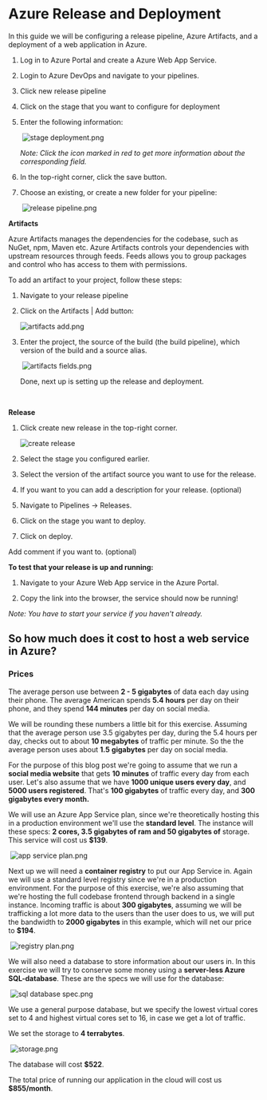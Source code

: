 # Azure Release and Deployment

In this guide we will be configuring a release pipeline, Azure Artifacts, and a deployment of a web application in Azure. 



1. Log in to Azure Portal and create a Azure Web App Service.

2. Login to Azure DevOps and navigate to your pipelines.

3. Click new release pipeline 

4. Click on the stage that you want to configure for deployment

5. Enter the following information:  

   ​         ![stage deployment.png](https://github.com/PGBSNH19/blog-b04/blob/master/img/stage%20deployment.png?raw=true)      

   *Note: Click the icon marked in red to get more information about the corresponding field.*

6. In the top-right corner, click the save button.

7. Choose an existing, or create a new folder for your pipeline:

   ​          ![release pipeline.png](https://github.com/PGBSNH19/blog-b04/blob/master/img/release%20pipeline.png?raw=true)      

**Artifacts**

Azure Artifacts manages the dependencies for the codebase, such as NuGet, npm, Maven etc. Azure Artifacts controls your dependencies with upstream resources through feeds. Feeds allows you to group packages and control who has access to them with permissions. 



To add an artifact to your project, follow these steps:

1. Navigate to your release pipeline

2. Click on the Artifacts | Add button:

   ![artifacts add.png](https://github.com/PGBSNH19/blog-b04/blob/master/img/artifacts%20add.png?raw=true)

3. Enter the project, the source of the build (the build pipeline), which version of the build and a source alias.

   ​          ![artifacts fields.png](https://github.com/PGBSNH19/blog-b04/blob/master/img/artifacts%20fields.png?raw=true)      

   Done, next up is setting up the release and deployment. 

   ​              

**Release**

1. Click create new release in the top-right corner. 

   ![create release](img\Create%20release.png)

2. Select the stage you configured earlier.

3. Select the version of the artifact source you want to use for the release. 

4. If you want to you can add a description for your release. (optional)

5. Navigate to Pipelines -> Releases.

6. Click on the stage you want to deploy.

7. Click on deploy.

Add comment if you want to. (optional)



**To test that your release is up and running:**

1. Navigate to your Azure Web App service in the Azure Portal.

2. Copy the link into the browser, the service should now be running!

*Note: You have to start your service if you haven't already.*





## So how much does it cost to host a web service in Azure?

### **Prices**

The average person use between **2 - 5 gigabytes** of data each day using their phone. The average American spends **5.4 hours** per day on their phone, and they spend **144 minutes** per day on social media. 

We will be rounding these numbers a little bit for this exercise. Assuming that the average person use 3.5 gigabytes per day, during the 5.4 hours per day, checks out to about **10 megabytes** of traffic per minute. So the the average person uses about **1.5** **gigabytes** per day on social media. 

For the purpose of this blog post we're going to assume that we run a **social media website** that gets **10 minutes** of traffic every day from each user. Let's also assume that we have **1000 unique users every day**, and **5000 users registered**. That's **100 gigabytes** of traffic every day, and **300 gigabytes every month.** 



We will use an Azure App Service plan, since we're theoretically hosting this in a production environment we'll use the **standard level**. The instance will these specs: **2 cores, 3.5 gigabytes of ram and 50 gigabytes of** storage. This service will cost us **$139**.

​          ![app service plan.png](https://github.com/PGBSNH19/blog-b04/blob/master/img/app%20service%20plan.png?raw=true)      







Next up we will need a **container registry** to put our App Service in. Again we will use a standard level registry since we're in a production environment. For the purpose of this exercise, we're also assuming that we're hosting the full codebase frontend through backend in a single instance. Incoming traffic is about **300 gigabytes**, assuming we will be trafficking a lot more data to the users than the user does to us, we will put the bandwidth to **2000 gigabytes** in this example, which will net our price to **$194**.

​          ![registry plan.png](https://github.com/PGBSNH19/blog-b04/blob/master/img/registry%20plan.png?raw=true)      

We will also need a database to store information about our users in. In this exercise we will try to conserve some money using a **server-less Azure SQL-database**. These are the specs we will use for the database: 

​          ![sql database spec.png](https://github.com/PGBSNH19/blog-b04/blob/master/img/sql%20database%20spec.png?raw=true)      

We use a general purpose database, but we specify the lowest virtual cores set to 4 and highest virtual cores set to 16, in case we get a lot of traffic. 

We set the storage to **4 terrabytes**.

​          ![storage.png](https://github.com/PGBSNH19/blog-b04/blob/master/img/storage.png?raw=true)      

The database will cost **$522**.

The total price of running our application in the cloud will cost us **$855/month**.

